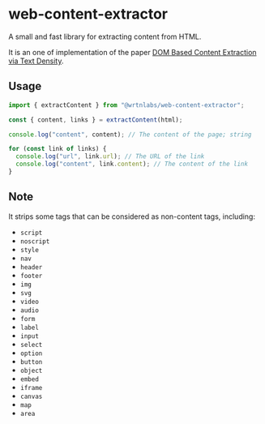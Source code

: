 # web-content-extractor

A small and fast library for extracting content from HTML.

It is an one of implementation of the paper [DOM Based Content Extraction via Text Density](https://ofey.me/assets/pdf/cetd-sigir11.pdf).

## Usage

```ts
import { extractContent } from "@wrtnlabs/web-content-extractor";

const { content, links } = extractContent(html);

console.log("content", content); // The content of the page; string

for (const link of links) {
  console.log("url", link.url); // The URL of the link
  console.log("content", link.content); // The content of the link
}
```

## Note

It strips some tags that can be considered as non-content tags, including:

- `script`
- `noscript`
- `style`
- `nav`
- `header`
- `footer`
- `img`
- `svg`
- `video`
- `audio`
- `form`
- `label`
- `input`
- `select`
- `option`
- `button`
- `object`
- `embed`
- `iframe`
- `canvas`
- `map`
- `area`
